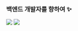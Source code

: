 ### 백엔드 개발자를 향하여 ✨

<!--
**SpotLight226/SpotLight226** is a ✨ _special_ ✨ repository because its `README.md` (this file) appears on your GitHub profile.

Here are some ideas to get you started:

- 🔭 I’m currently working on ...
- 🌱 I’m currently learning ...
- 👯 I’m looking to collaborate on ...
- 🤔 I’m looking for help with ...
- 💬 Ask me about ...
- 📫 How to reach me: ...
- 😄 Pronouns: ...
- ⚡ Fun fact: ...
-->

 <img src="https://img.shields.io/badge/백준-3178C6?style=flat&logo=#4479A1&logoColor=white"/>
<img src="https://img.shields.io/badge/HackerRank-3178C6?style=flat&logo=#4479A1&logoColor=white"/>
